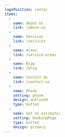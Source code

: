 ```yaml
---
logoPosition: center
items:
  -
    name: About Us
    link: /about-us
  -
    name: Services
    link: /services
  -
    name: Areas
    link: /service-areas
  -
    name: Blog
    link: /blog
  -
    name: Contact Us
    link: /contact-us
  -
    name: Phone
    setting: phone
    design: outlined
    type: button
  -
    name: Get an estimate!
    setting: bookingPage
    type: button
    design: primary
---
```

